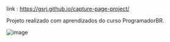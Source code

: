 

link :  https://gsrj.github.io/capture-page-project/

Projeto realizado com aprendizados do curso ProgramadorBR. 

![image](https://user-images.githubusercontent.com/108104426/180017743-0216d5ba-3062-4265-93d3-547c5e77d9a8.png)
